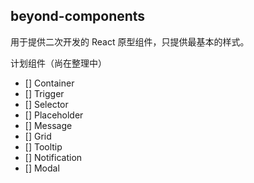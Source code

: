 ## beyond-components

用于提供二次开发的 React 原型组件，只提供最基本的样式。

计划组件（尚在整理中）

- [] Container
- [] Trigger
- [] Selector
- [] Placeholder
- [] Message
- [] Grid
- [] Tooltip
- [] Notification
- [] Modal